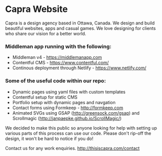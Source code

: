 # Capra Website

Capra is a design agency based in Ottawa, Canada. We design and build beautiful websites, apps and casual games. We love designing for clients who share our vision for a better world. 

### Middleman app running with the following:

* Middleman v4 - https://middlemanapp.com
* Contentful CMS - https://www.contentful.com/
* Continous deployment through Netlify - https://www.netlify.com/

### Some of the useful code within our repo:

* Dynamic pages using yaml files with custom templates
* Contentful setup for static CMS
* Portfolio setup with dynamic pages and navgation
* Contact forms using Formkeep - http://formkeep.com
* Animated SVGs using GSAP (http://greensock.com/gsap) and Scrollmagic (http://janpaepke.github.io/ScrollMagic/)

We decided to make this public so anyone looking for help with setting up various parts of this process can use our code. Please don't rip-off the design, it won't be hard to notice if you do!

Contact us for any work enquiries. http://thisiscapra.com/contact